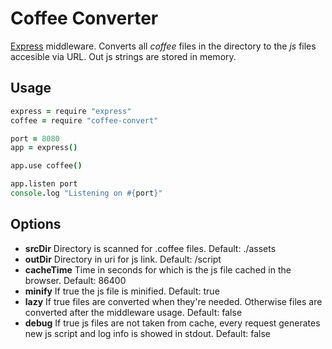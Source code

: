 # Coffee Converter

[Express](https://www.npmjs.com/package/express) middleware. Converts all *coffee* files in the directory to the *js* files accesible via URL. Out js strings are stored in memory. 

## Usage
```coffeescript
express = require "express"
coffee = require "coffee-convert"

port = 8080
app = express()

app.use coffee()

app.listen port
console.log "Listening on #{port}"
```

## Options
- **srcDir** Directory is scanned for .coffee files. Default: ./assets
- **outDir** Directory in uri for js link. Default: /script
- **cacheTime** Time in seconds for which is the js file cached in the browser. Default: 86400
- **minify** If true the js file is minified. Default: true
- **lazy** If true files are converted when they're needed. Otherwise files are converted after the middleware usage. Default: false
- **debug** If true js files are not taken from cache, every request generates new js script and log info is showed in stdout. Default: false